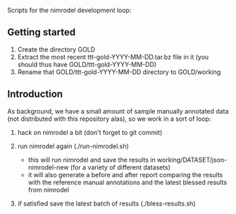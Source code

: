 Scripts for the nimrodel development loop:

## Getting started

1. Create the directory GOLD
2. Extract the most recent ttt-gold-YYYY-MM-DD.tar.bz file in it
   (you should thus have GOLD/ttt-gold-YYYY-MM-DD)
3. Rename that GOLD/ttt-gold-YYYY-MM-DD directory to GOLD/working

## Introduction

As background, we have a small amount of sample manually annotated data
(not distributed with this repository alas), so we work in a sort of
loop:

1. hack on nimrodel a bit (don't forget to git commit)
2. run nimrodel again (./run-nimrodel.sh)

   - this will run nimrodel and save the results in
     working/DATASET/json-nimrodel-new (for a variety of different
     datasets)
   - it will also generate a before and after report comparing the
     results with the reference manual annotations and the latest
     blessed results from nimrodel
3. if satisfied save the latest batch of results (./bless-results.sh)
